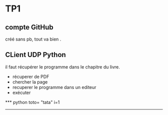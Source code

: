 # TP1

## compte GitHub

créé sans pb, tout va bien .

## CLient UDP Python 

il faut récupérer le programme dans le chapitre du livre.

* récuperer de PDF
* chercher la page
* recuperer le programme dans un editeur
* exécuter 

*** python
toto= "tata"
i=1
***
